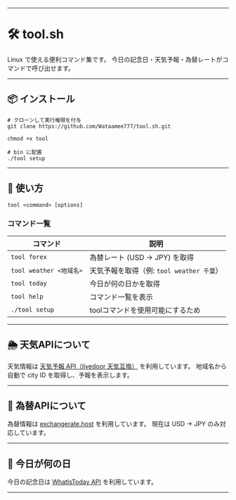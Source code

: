 
---

# 🛠 tool.sh

Linux で使える便利コマンド集です。
今日の記念日・天気予報・為替レートがコマンドで呼び出せます。

---

## 📦 インストール

```
# クローンして実行権限を付与
git clone https://github.com/Wataamee777/tool.sh.git

chmod +x tool

# bin に配置
./tool setup
```

---

## 🚀 使い方

```
tool <command> [options]
```

### コマンド一覧

| コマンド                 | 説明                            |
| -------------------- | ----------------------------- |
| `tool forex`         | 為替レート (USD → JPY) を取得         |
| `tool weather <地域名>` | 天気予報を取得（例: `tool weather 千葉`） |
| `tool today`         | 今日が何の日かを取得                    |
| `tool help`          | コマンド一覧を表示                     |
| `./tool setup`         | toolコマンドを使用可能にするため    |

---

## 🌦 天気APIについて

天気情報は [天気予報 API（livedoor 天気互換）](https://weather.tsukumijima.net/) を利用しています。
地域名から自動で city ID を取得し、予報を表示します。

---

## 💱 為替APIについて

為替情報は [exchangerate.host](https://exchangerate.host) を利用しています。
現在は USD → JPY のみ対応しています。

---

## 📅 今日が何の日

今日の記念日は [WhatIsToday API](https://api.whatistoday.cyou/) を利用しています。

---

